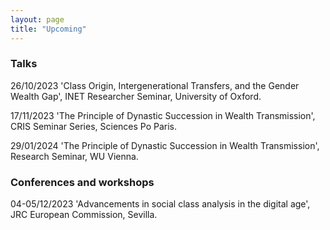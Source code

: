 ```yaml
---
layout: page
title: "Upcoming"
---
```


### Talks

26/10/2023    'Class Origin, Intergenerational Transfers, and the Gender Wealth Gap', INET Researcher Seminar, University of Oxford.

17/11/2023    'The Principle of Dynastic Succession in Wealth Transmission', CRIS Seminar Series, Sciences Po Paris.

29/01/2024    'The Principle of Dynastic Succession in Wealth Transmission', Research Seminar, WU Vienna.


### Conferences and workshops

04-05/12/2023 'Advancements in social class analysis in the digital age', JRC European Commission, Sevilla.